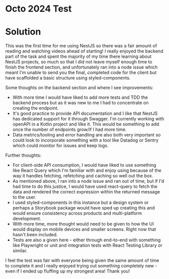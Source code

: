 # Octo 2024 Test

# Solution

This was the first time for me using NestJS so there was a fair amount of reading and watching videos ahead of starting! I really enjoyed the backend part of the task and spent the majority of my time there learning about NestJS projects, so much so that I did not leave myself enough time to finish the frontend section, and unfortunately ran into a node issue which meant I'm unable to send you the final, completed code for the client but have scaffolded a basic structure using styled-components.

Some thoughts on the backend section and where I see improvements:

- With more time I would have liked to add more tests and TDD the backend process but as it was new to me I had to concentrate on creating the endpoint.
- It's good practice to provide API documentation and I like that NestJS has dedicated support for it through Swagger. I'm currently working with openAPI in a Kotlin project and lilke it. This would be something to add once the number of endpoints grow/if I had more time.
- Data metrics/tooling and error handling are also both very important so could look to incorporate something with a tool like Datadog or Sentry which could monitor for issues and keep logs.

Further thoughts:

- For client-side API consumption, I would have liked to use something like React Query which I'm familiar with and enjoy using because of the way it handles fetching, refetching and caching so well out the box.
- As mentioned above, I ran into a node issue and ran out of time, but if I'd had time to do this justice, I would have used react-query to fetch the data and rendered the correct expression within the returned message to the user.
- I used styled-components in this instance but a design system or perhaps a Storybook package would have sped up creating this and would ensure consistency across products and multi-platform development.
- With more time, more thought would need to be given to how the UI would display on mobile devices and smaller screens. Right now that hasn't been included.
- Tests are also a given here - either through end-to-end with something like Playwright or unit and integration tests with React Testing Library or similar.

I feel the test was fair with everyone being given the same amount of time to complete it and I really enjoyed trying out something completely new - even if I ended up fluffing up my strongest area! Thank you!
